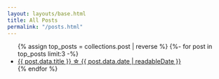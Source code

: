 ```yaml
---
layout: layouts/base.html
title: All Posts
permalink: "/posts.html"
---
```

<ul class="posts">
{% assign top_posts = collections.post | reverse %}
  {%- for post in top_posts limit:3 -%}
<li><a href="collections/{{ post.data.permalink }}"> {{ post.data.title }} ☆ {{ post.data.date | readableDate }}</a></li>
  {% endfor %}
</ul>
